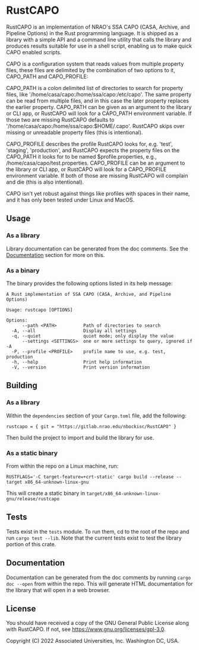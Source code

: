 # RustCAPO
RustCAPO is an implementation of NRAO's SSA CAPO (CASA, Archive, and Pipeline Options)
in the Rust programming language.  It is shipped as a library with a simple API and a command line
utility that calls the library and produces results suitable for use in a shell
script, enabling us to make quick CAPO enabled scripts.

CAPO is a configuration system that reads values from multiple property files,
these files are delimited by the combination of two options to it, CAPO_PATH
and CAPO_PROFILE:

CAPO_PATH is a colon delimited list of directories to search for property files,
like '/home/casa/capo:/home/ssa/capo:/etc/capo'. The same property can be read
from multiple files, and in this case the later property replaces the earlier
property. CAPO_PATH can be given as an argument to the library or CLI app, or
RustCAPO will look for a CAPO_PATH environment variable. If those two are missing
RustCAPO defaults to '/home/casa/capo:/home/ssa/capo:$HOME/.capo'. RustCAPO skips
over missing or unreadable property files (this is intentional).

CAPO_PROFILE describes the profile RustCAPO looks for, e.g. 'test', 'staging',
'production', and RustCAPO expects the property files on the CAPO_PATH it looks
for to be named $profile.properties, e.g., /home/casa/capo/test.properties.
CAPO_PROFILE can be an argument to the library or CLI app, or RustCAPO will look
for a CAPO_PROFILE environment variable. If both of those are missing RustCAPO
will complain and die (this is also intentional).

CAPO isn't yet robust against things like profiles with spaces in their name,
and it has only been tested under Linux and MacOS.

## Usage
### As a library
Library documentation can be generated from the doc comments. See the [Documentation](#Documentation)
section for more on this.

### As a binary
The binary provides the following options listed in its help message:

```
A Rust implementation of SSA CAPO (CASA, Archive, and Pipeline Options)

Usage: rustcapo [OPTIONS]

Options:
      --path <PATH>          Path of directories to search
  -A, --all                  Display all settings
  -q, --quiet                quiet mode; only display the value
      --settings <SETTINGS>  one or more settings to query, ignored if -A
  -P, --profile <PROFILE>    profile name to use, e.g. test, production
  -h, --help                 Print help information
  -V, --version              Print version information
```

## Building
### As a library
Within the `dependencies` section of your `Cargo.toml` file, add the following:

`rustcapo = { git = "https://gitlab.nrao.edu/nbockisc/RustCAPO" }`

Then build the project to import and build the library for use.

### As a static binary
From within the repo on a Linux machine, run:

`RUSTFLAGS='-C target-feature=+crt-static' cargo build --release --target x86_64-unknown-linux-gnu`

This will create a static binary in `target/x86_64-unknown-linux-gnu/release/rustcapo`

## Tests
Tests exist in the `tests` module. To run them, cd to the root of the repo and
run `cargo test --lib`. Note that the current tests exist to test the library
portion of this crate.

## Documentation
Documentation can be generated from the doc comments by running `cargo doc --open`
from within the repo. This will generate HTML documentation for the library that
will open in a web browser.

## License
You should have received a copy of the GNU General Public License
along with RustCAPO.  If not, see <https://www.gnu.org/licenses/gpl-3.0>.


Copyright (C) 2022 Associated Universities, Inc. Washington DC, USA.

